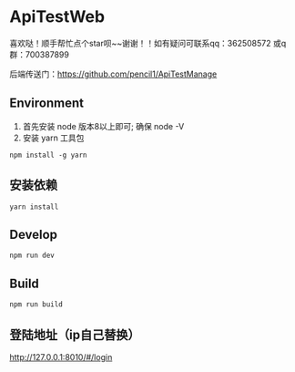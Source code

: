 # ApiTestWeb
喜欢哒！顺手帮忙点个star呗~~谢谢！！如有疑问可联系qq：362508572  或q群：700387899

后端传送门：https://github.com/pencil1/ApiTestManage

## Environment

1. 首先安装  node  版本8以上即可; 确保 node -V
2. 安装 yarn 工具包
```
npm install -g yarn
```

## 安装依赖
```
yarn install
```

## Develop
    npm run dev

## Build
    npm run build

## 登陆地址（ip自己替换）
http://127.0.0.1:8010/#/login

